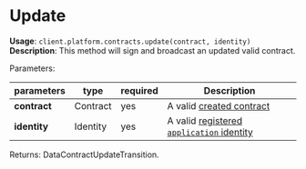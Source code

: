 # Update

**Usage**: `client.platform.contracts.update(contract, identity)`  
**Description**: This method will sign and broadcast an updated valid contract.

Parameters:

| parameters   | type     | required | Description                                                                                                   |
| ------------ | -------- | -------- | ------------------------------------------------------------------------------------------------------------- |
| **contract** | Contract | yes      | A valid [created contract](../contracts/create.md)                     |
| **identity** | Identity | yes      | A valid [registered `application` identity](../identities/register.md) |

Returns: DataContractUpdateTransition.
